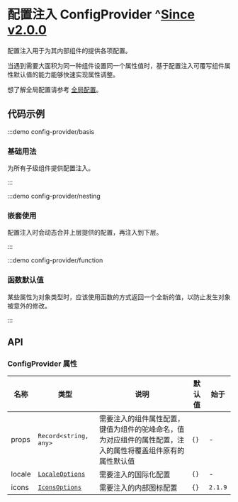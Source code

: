 # 配置注入 ConfigProvider ^[Since v2.0.0](!s)

配置注入用于为其内部组件的提供各项配置。

当遇到需要大面积为同一种组件设置同一个属性值时，基于配置注入可覆写组件属性默认值的能力能够快速实现属性调整。

想了解全局配置请参考 [全局配置](/zh-CN/guide/global-config)。

## 代码示例

:::demo config-provider/basis

### 基础用法

为所有子级组件提供配置注入。

:::

:::demo config-provider/nesting

### 嵌套使用

配置注入时会动态合并上层提供的配置，再注入到下层。

:::

:::demo config-provider/function

### 函数默认值

某些属性为对象类型时，应该使用函数的方式返回一个全新的值，以防止发生对象被意外的修改。

:::

## API

### ConfigProvider 属性

| 名称   | 类型                                                                                                    | 说明                                                                                                       | 默认值 | 始于    |
| ------ | ------------------------------------------------------------------------------------------------------- | ---------------------------------------------------------------------------------------------------------- | ------ | ------- |
| props  | `Record<string, any>`                                                                                   | 需要注入的组件属性配置，键值为组件的驼峰命名，值为对应组件的属性配置，注入的属性将覆盖组件原有的属性默认值 | `{}`   | -       |
| locale | [`LocaleOptions`](https://github.com/vexip-ui/vexip-ui/blob/main/common/config/src/locale/helper.ts#L5) | 需要注入的国际化配置                                                                                       | `{}`   | -       |
| icons  | [`IconsOptions`](https://github.com/vexip-ui/vexip-ui/blob/main/common/config/src/icons.ts#L88)         | 需要注入的内部图标配置                                                                                     | `{}`   | `2.1.9` |

